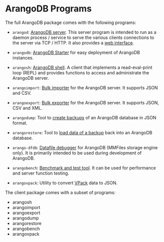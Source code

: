 ArangoDB Programs
=================

The full ArangoDB package comes with the following programs:

- `arangod`: [ArangoDB server](../Administration/Configuration/GeneralArangod.md).
  This server program is intended to run as a daemon process / service to serve the
  various clients connections to the server via TCP / HTTP. It also provides a
  [web interface](../Administration/WebInterface/README.md).

- `arangodb`: [ArangoDB Starter](Starter/README.md) for easy deployment of
  ArangoDB instances.

- `arangosh`: [ArangoDB shell](../Administration/Arangosh/README.md).
  A client that implements a read-eval-print loop (REPL) and provides functions
  to access and administrate the ArangoDB server.

- `arangoimport`: [Bulk importer](../Arangoimport/README.md) for the
  ArangoDB server. It supports JSON and CSV.

- `arangoexport`: [Bulk exporter](../Arangoexport/README.md) for the
  ArangoDB server. It supports JSON, CSV and XML.

- `arangodump`: Tool to [create backups](../Arangodump/README.md)
  of an ArangoDB database in JSON format.

- `arangorestore`: Tool to [load data of a backup](../Arangorestore/README.md)
  back into an ArangoDB database.

- `arango-dfdb`: [Datafile debugger](../Troubleshooting/DatafileDebugger.md) for
  ArangoDB (MMFiles storage engine only). It is primarily intended to be used
  during development of ArangoDB.

- `arangobench`: [Benchmark and test tool](../Troubleshooting/Arangobench.md).
  It can be used for performance and server function testing.

- `arangovpack`: Utility to convert [VPack](https://github.com/arangodb/velocypack)
  data to JSON.

The client package comes with a subset of programs:

- arangosh
- arangoimport
- arangoexport
- arangodump
- arangorestore
- arangobench
- arangovpack
